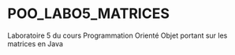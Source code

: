 # POO_LABO5_MATRICES
Laboratoire 5 du cours Programmation Orienté Objet portant sur les matrices en Java
